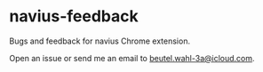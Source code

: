 # navius-feedback
Bugs and feedback for navius Chrome extension.

Open an issue or send me an email to beutel.wahl-3a@icloud.com.
